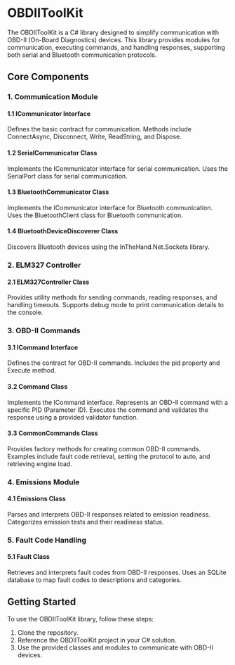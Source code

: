 # OBDIIToolKit

The OBDIIToolKit is a C# library designed to simplify communication with OBD-II (On-Board Diagnostics) devices. This library provides modules for communication, executing commands, and handling responses, supporting both serial and Bluetooth communication protocols.

## Core Components

### 1. Communication Module

#### 1.1 ICommunicator Interface

Defines the basic contract for communication. Methods include ConnectAsync, Disconnect, Write, ReadString, and Dispose.

#### 1.2 SerialCommunicator Class

Implements the ICommunicator interface for serial communication. Uses the SerialPort class for serial communication.

#### 1.3 BluetoothCommunicator Class

Implements the ICommunicator interface for Bluetooth communication. Uses the BluetoothClient class for Bluetooth communication.

#### 1.4 BluetoothDeviceDiscoverer Class

Discovers Bluetooth devices using the InTheHand.Net.Sockets library.

### 2. ELM327 Controller

#### 2.1 ELM327Controller Class

Provides utility methods for sending commands, reading responses, and handling timeouts. Supports debug mode to print communication details to the console.

### 3. OBD-II Commands

#### 3.1 ICommand Interface

Defines the contract for OBD-II commands. Includes the pid property and Execute method.

#### 3.2 Command Class

Implements the ICommand interface. Represents an OBD-II command with a specific PID (Parameter ID). Executes the command and validates the response using a provided validator function.

#### 3.3 CommonCommands Class

Provides factory methods for creating common OBD-II commands. Examples include fault code retrieval, setting the protocol to auto, and retrieving engine load.

### 4. Emissions Module

#### 4.1 Emissions Class

Parses and interprets OBD-II responses related to emission readiness. Categorizes emission tests and their readiness status.

### 5. Fault Code Handling

#### 5.1 Fault Class

Retrieves and interprets fault codes from OBD-II responses. Uses an SQLite database to map fault codes to descriptions and categories.

## Getting Started

To use the OBDIIToolKit library, follow these steps:

1. Clone the repository.
2. Reference the OBDIIToolKit project in your C# solution.
3. Use the provided classes and modules to communicate with OBD-II devices.
